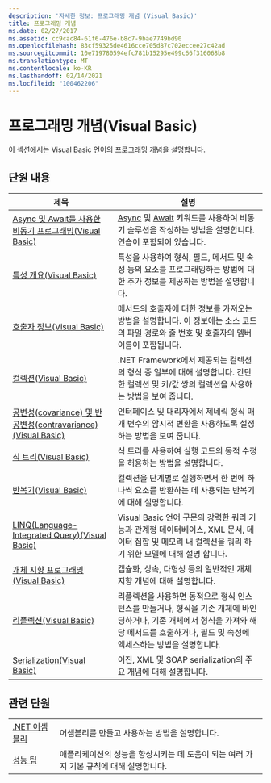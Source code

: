 ```yaml
---
description: '자세한 정보: 프로그래밍 개념 (Visual Basic)'
title: 프로그래밍 개념
ms.date: 02/27/2017
ms.assetid: cc9cac84-61f6-476e-b8c7-9bae7749bd90
ms.openlocfilehash: 83cf59325de4616cce705d87c702eccee27c42ad
ms.sourcegitcommit: 10e719780594efc781b15295e499c66f316068b8
ms.translationtype: MT
ms.contentlocale: ko-KR
ms.lasthandoff: 02/14/2021
ms.locfileid: "100462206"
---
```

# <a name="programming-concepts-visual-basic"></a>프로그래밍 개념(Visual Basic)

이 섹션에서는 Visual Basic 언어의 프로그래밍 개념을 설명합니다.

## <a name="in-this-section"></a>단원 내용

|제목|설명|
|-----------|-----------------|
|[Async 및 Await를 사용한 비동기 프로그래밍(Visual Basic)](async/index.md)|[Async](../../language-reference/modifiers/async.md) 및 [Await](../../language-reference/operators/await-operator.md) 키워드를 사용하여 비동기 솔루션을 작성하는 방법을 설명합니다. 연습이 포함되어 있습니다.|
|[특성 개요(Visual Basic)](attributes/index.md)|특성을 사용하여 형식, 필드, 메서드 및 속성 등의 요소를 프로그래밍하는 방법에 대한 추가 정보를 제공하는 방법을 설명합니다.|
|[호출자 정보(Visual Basic)](caller-information.md)|메서드의 호출자에 대한 정보를 가져오는 방법을 설명합니다. 이 정보에는 소스 코드의 파일 경로와 줄 번호 및 호출자의 멤버 이름이 포함됩니다.|
|[컬렉션(Visual Basic)](collections.md)|.NET Framework에서 제공되는 컬렉션의 형식 중 일부에 대해 설명합니다. 간단한 컬렉션 및 키/값 쌍의 컬렉션을 사용하는 방법을 보여 줍니다.|
|[공변성(covariance) 및 반공변성(contravariance)(Visual Basic)](covariance-contravariance/index.md)|인터페이스 및 대리자에서 제네릭 형식 매개 변수의 암시적 변환을 사용하도록 설정하는 방법을 보여 줍니다.|
|[식 트리(Visual Basic)](expression-trees/index.md)|식 트리를 사용하여 실행 코드의 동적 수정을 허용하는 방법을 설명합니다.|
|[반복기(Visual Basic)](iterators.md)|컬렉션을 단계별로 실행하면서 한 번에 하나씩 요소를 반환하는 데 사용되는 반복기에 대해 설명합니다.|
|[LINQ(Language-Integrated Query)(Visual Basic)](linq/index.md)|Visual Basic 언어 구문의 강력한 쿼리 기능과 관계형 데이터베이스, XML 문서, 데이터 집합 및 메모리 내 컬렉션을 쿼리 하기 위한 모델에 대해 설명 합니다.|
|[개체 지향 프로그래밍(Visual Basic)](object-oriented-programming.md)|캡슐화, 상속, 다형성 등의 일반적인 개체 지향 개념에 대해 설명합니다.|
|[리플렉션(Visual Basic)](reflection.md)|리플렉션을 사용하면 동적으로 형식 인스턴스를 만들거나, 형식을 기존 개체에 바인딩하거나, 기존 개체에서 형식을 가져와 해당 메서드를 호출하거나, 필드 및 속성에 액세스하는 방법을 설명합니다.|
|[Serialization(Visual Basic)](serialization/index.md)|이진, XML 및 SOAP serialization의 주요 개념에 대해 설명합니다.|

## <a name="related-sections"></a>관련 단원

|||
|---|---|
|[.NET 어셈블리](../../../standard/assembly/index.md)|어셈블리를 만들고 사용하는 방법을 설명합니다.|
|[성능 팁](../../../framework/performance/performance-tips.md) | 애플리케이션의 성능을 향상시키는 데 도움이 되는 여러 가지 기본 규칙에 대해 설명합니다.|
